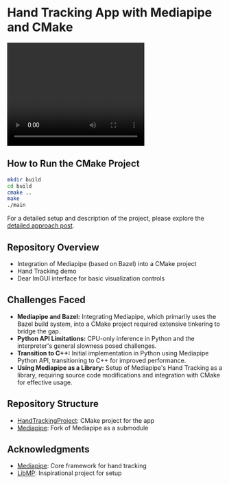 # Hand Tracking App with Mediapipe and CMake

<video src="assets/demo_fingers.mp4" width="320" height="240" controls></video>

## How to Run the CMake Project

```bash
mkdir build
cd build
cmake ..
make
./main
```

For a detailed setup and description of the project, please explore the [detailed approach post](https://xallt.github.io/posts/connecting-mediapipe-cmake/).

## Repository Overview
- Integration of Mediapipe (based on Bazel) into a CMake project
- Hand Tracking demo
- Dear ImGUI interface for basic visualization controls

## Challenges Faced
- **Mediapipe and Bazel:** Integrating Mediapipe, which primarily uses the Bazel build system, into a CMake project required extensive tinkering to bridge the gap.
- **Python API Limitations:** CPU-only inference in Python and the interpreter's general slowness posed challenges.
- **Transition to C++:** Initial implementation in Python using Mediapipe Python API, transitioning to C++ for improved performance.
- **Using Mediapipe as a Library:** Setup of Mediapipe's Hand Tracking as a library, requiring source code modifications and integration with CMake for effective usage.

## Repository Structure
- [HandTrackingProject](https://github.com/Xallt/HandTrackingProject): CMake project for the app
- [Mediapipe](https://github.com/Xallt/mediapipe): Fork of Mediapipe as a submodule

## Acknowledgments
- [Mediapipe](https://github.com/google/mediapipe): Core framework for hand tracking
- [LibMP](https://github.com/jiangzhihao/libmp): Inspirational project for setup
